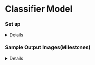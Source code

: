 # Classifier Model


<summary> 

### Set up
<details>
Here's how you set up this project : 

### Auto
1. Clone this repo (gist should be out soon) 
2. On *Windows* open up command prompt and type the following (from your project directory) 
3. Type the following `cntk.exe configFile=ModelClass.cntk makeMode=false` 
4. If you want to do it manually ,ensure you have the `.cntk` file and the Test and Training Data 

## Note: 
That a Folder *ModelOut* will be created during the training session 
  
</details>
</summary>

<summary> 

### Sample Output Images(Milestones)
<details> 

1. Your model will not correctly evaluate 1 out of 9 of the datasets : 
![alt Error][error]  
2. It might take a couple of minutes or hours(on slow PCs)to train the model 
![alt Training][train] 
3. The data dumped in the ModelOut directory should help you fix issues that may result due to an overfit or underfit model 
![alt ModelOut][model] 


[error]:milestones/error.png 
[train]:milestones/firstestrun.png 
[model]:milestones/ml.png
</details>
</summary>